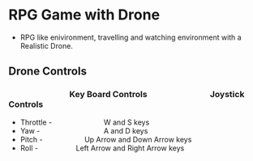 # RPG Game with Drone

- RPG like enivironment, travelling and watching environment with a Realistic Drone.
## Drone Controls
### &nbsp;&nbsp;&nbsp;&nbsp;&nbsp;&nbsp;&nbsp;&nbsp;&nbsp;&nbsp;&nbsp;&nbsp;&nbsp;&nbsp;&nbsp;&nbsp;&nbsp;&nbsp;&nbsp;&nbsp;&nbsp;&nbsp;&nbsp;&nbsp;&nbsp;&nbsp;&nbsp;&nbsp;&nbsp;&nbsp; Key Board Controls &nbsp;&nbsp;&nbsp;&nbsp;&nbsp;&nbsp;&nbsp;&nbsp;&nbsp;&nbsp;&nbsp;&nbsp;&nbsp;&nbsp;&nbsp;&nbsp;&nbsp;&nbsp;&nbsp;&nbsp;&nbsp;&nbsp;&nbsp;&nbsp;&nbsp;&nbsp;&nbsp;&nbsp;&nbsp;&nbsp; Joystick Controls
- Throttle - &nbsp;&nbsp;&nbsp;&nbsp;&nbsp;&nbsp;&nbsp;&nbsp;&nbsp;&nbsp;&nbsp;&nbsp;&nbsp;&nbsp;&nbsp;&nbsp;&nbsp;&nbsp;&nbsp;&nbsp;&nbsp;&nbsp;&nbsp;&nbsp; W and S keys
- Yaw - &nbsp;&nbsp;&nbsp;&nbsp;&nbsp;&nbsp;&nbsp;&nbsp;&nbsp;&nbsp;&nbsp;&nbsp;&nbsp;&nbsp;&nbsp;&nbsp;&nbsp;&nbsp;&nbsp;&nbsp;&nbsp;&nbsp;&nbsp;&nbsp;&nbsp;&nbsp;&nbsp;&nbsp;&nbsp;&nbsp; A and D keys
- Pitch -&nbsp;&nbsp;&nbsp;&nbsp;&nbsp;&nbsp;&nbsp;&nbsp;&nbsp;&nbsp;&nbsp;&nbsp;&nbsp;&nbsp;&nbsp;&nbsp;&nbsp;&nbsp;&nbsp;&nbsp; Up Arrow and Down Arrow keys
- Roll -&nbsp;&nbsp;&nbsp;&nbsp;&nbsp;&nbsp;&nbsp;&nbsp;&nbsp;&nbsp;&nbsp;&nbsp;&nbsp;&nbsp;&nbsp;&nbsp;&nbsp;&nbsp; Left Arrow and Right Arrow keys
